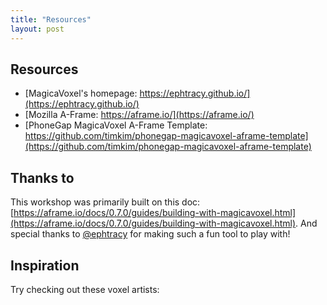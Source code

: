 ```yaml
---
title: "Resources"
layout: post
---
```

## Resources
* [MagicaVoxel's homepage: https://ephtracy.github.io/](https://ephtracy.github.io/)
* [Mozilla A-Frame: https://aframe.io/](https://aframe.io/)
* [PhoneGap MagicaVoxel A-Frame Template: https://github.com/timkim/phonegap-magicavoxel-aframe-template](https://github.com/timkim/phonegap-magicavoxel-aframe-template)

## Thanks to
This workshop was primarily built on this doc: [https://aframe.io/docs/0.7.0/guides/building-with-magicavoxel.html](https://aframe.io/docs/0.7.0/guides/building-with-magicavoxel.html). And special thanks to [@ephtracy](https://twitter.com/ephtracy) for making such a fun tool to play with!

## Inspiration 
Try checking out these voxel artists:

